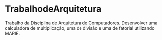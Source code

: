 # TrabalhodeArquitetura
 Trabalho da Disciplina de Arquitetura de Computadores. Desenvolver uma calculadora de multiplicação, uma de divisão e uma de fatorial utilizando MARIE. 
